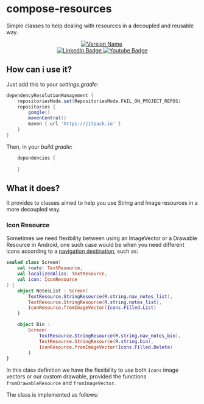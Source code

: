 # compose-resources
Simple classes to help dealing with resources in a decoupled and reusable way.

<div id="header" align="center">
  <a href="https://jitpack.io/#ygorluizfrazao/highlighted-text-compose"><img src="https://jitpack.io/v/ygorluizfrazao/highlighted-text-compose.svg" alt="Version Name"/></a>
  <img src="https://komarev.com/ghpvc/?username=ygorluizfrazao&style=flat-square&color=blue" alt=""/>
</div>
<div id="badges" align="center">
  <a href="https://www.linkedin.com/in/ygorluizfrazao/">
    <img src="https://img.shields.io/badge/LinkedIn-blue?style=flat&logo=linkedin&logoColor=white" alt="LinkedIn Badge"/>
  </a>
  <a href="https://ko-fi.com/ygorfrazao">
    <img src="https://img.shields.io/badge/Kofi-blue?style=flat&logo=kofi&logoColor=white" alt="Youtube Badge"/>
  </a>
</div>

## How can i use it?

Just add this to your *settings.gradle*:

```groovy
dependencyResolutionManagement {
    repositoriesMode.set(RepositoriesMode.FAIL_ON_PROJECT_REPOS)
    repositories {
        google()
        mavenCentral()
        maven { url 'https://jitpack.io' }
    }
}
```

Then, in your *build.gradle*:

```groovy
	dependencies {
  
	}
```

## What it does?

It provides to classes aimed to help you use String and Image resources in a more decoupled way.

### Icon Resource

Sometimes we need flexibility between using an ImageVector or a Drawable Resource in Android, one such case would be when you need different icons according to a [navigation destination]([https://developer.android.com/guide/navigation?gclid=Cj0KCQjwiZqhBhCJARIsACHHEH_PTv5kYGJrxhDS_lN8-puXUyfGclFI89hXe7FZHcxIE3HvfjZ1gFkaApm9EALw_wcB&gclsrc=aw.ds]), such as:

```kotlin
sealed class Screen(
    val route: TextResource,
    val localizedAlias: TextResource,
    val icon: IconResource
) {
    object NotesList : Screen(
        TextResource.StringResource(R.string.nav_notes_list),
        TextResource.StringResource(R.string.notes_list),
        IconResource.fromImageVector(Icons.Filled.List)
    )

    object Bin :
        Screen(
            TextResource.StringResource(R.string.nav_notes_bin),
            TextResource.StringResource(R.string.bin),
            IconResource.fromImageVector(Icons.Filled.Delete)
        )
}
```

In this class definition we have the flexibility to use both `Icons` image vectors or our custom drawable, provided the functions `fromDrawableResource` and `fromImageVector`.

The class is implemented as follows:

```kotlin
